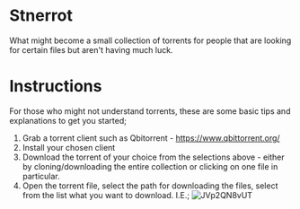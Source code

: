 # Stnerrot
What might become a small collection of torrents for people that are looking for certain files but aren't having much luck.

# Instructions
For those who might not understand torrents, these are some basic tips and explanations to get you started;
1. Grab a torrent client such as Qbitorrent - https://www.qbittorrent.org/
2. Install your chosen client
3. Download the torrent of your choice from the selections above - either by cloning/downloading the entire collection or clicking on one file in particular.
4. Open the torrent file, select the path for downloading the files, select from the list what you want to download.
  I.E.;
![JVp2QN8vUT](https://user-images.githubusercontent.com/101044120/158126688-c3cbdaf3-5cf5-4d45-9d9e-7913efa49fbb.png)
